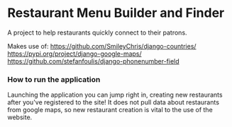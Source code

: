
# Restaurant Menu Builder and Finder

A project to help restaurants quickly connect to their patrons.

Makes use of:
https://github.com/SmileyChris/django-countries/
https://pypi.org/project/django-google-maps/
https://github.com/stefanfoulis/django-phonenumber-field

### How to run the application

Launching the application you can jump right in, creating new restaurants after you've registered to the site! It does not pull data about restaurants from google maps, so new restaurant creation is vital to the use of the website.
